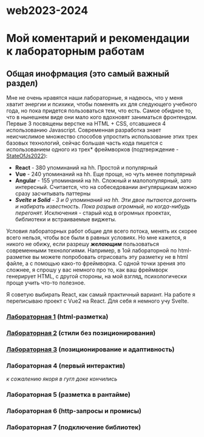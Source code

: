 # web2023-2024

# Мой коментарий и рекомендации к лабораторным работам

## Общая инофрмация (это самый важный раздел)

Мне не очень нравятся наши лабораторные, я надеюсь, что у меня хватит энергии и психики, чтобы поменять их для следующего учебного года, но пока придется пользоваться тем, что есть.
Самое обидное то, что в нынешнем виде они мало кого вдохновят заниматься фронтендом.
Первые 3 посвящены верстке на HTML + CSS, отсавшиеся 4 использованию Javascript.
Современная разработка знает неисчислимое множество способов упростить использование этих трех базовых технологий, сейчас большая часть кода пишется с использованием одного из трех* фреймворков (подтверждение - [StateOfJs2022](https://2022.stateofjs.com/en-US/libraries/front-end-frameworks/)):
- **React** - 380 упоминаний на hh. Простой и популярный
- **Vue** - 240 упоминаний на hh. Еще проще, но чуть менее популярный
- **Angular** - 155 упоминаний на hh. Сложный и малопопулярный, зато интересный. Считается, что на собеседовании ангулярщикам можно сразу засчитывать паттерны
- _**Svelte и Solid** - 3 и 0 упоминаний на hh. Эти двое пытаются догонять и набирать известность. Пока разрыв огромный, но когда-нибудь перегонят._
Исключения - старый код в огромных проектах, библиотеки и встраиваемые виджеты.

Условия лабораторных работ общие для всего потока, менять их скорее всего нельзя, чтобы все были в равных условиях. Но мне кажется, я никого не обижу, если разрешу ***желающим*** пользоваться современными технологиями. Например, в 1ой лабораторной по html-разметке вы можете попробовать отрисовать эту разметку не в html файле, а с помощью како-то фреймворка. С одной точки зрения это сложнее, я спрошу у вас немного про то, как ваш фреймворк генерирует HTML, с другой стороны, на мой взгляд, психологически проще учить что-то полезное.

Я советую выбирать React, как самый практичный вариант. На работе я переписываю проект с Vue2 на React. Для себя я немного учу Svelte.


### [Лабораторная 1](https://docs.google.com/document/d/1ybmhKPyUyZvGaJI-3MrM9AleAW9Kzng8/edit#bookmark=id.gjdgxs) (html-разметка)

### [Лабораторная 2](https://docs.google.com/document/d/1ybmhKPyUyZvGaJI-3MrM9AleAW9Kzng8/edit#bookmark=id.30j0zll) (стили без позиционирования)

### [Лабораторная 3](https://docs.google.com/document/d/1ybmhKPyUyZvGaJI-3MrM9AleAW9Kzng8/edit#bookmark=id.3znysh7) (позиционирование и адаптивность)

### Лабораторная 4 (первый интерактив)
_к сожалению якоря в гугл доке кончились_

### Лабораторная 5 (разметка в рантайме)

### Лабораторная 6 (http-запросы и промисы)

### Лабораторная 7 (подключение библиотек)
